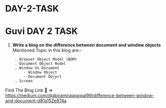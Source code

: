 # DAY-2-TASK
# Guvi DAY 2 TASK


1. **Write a blog on the difference between document and window objects**
    Mentioned Topic in this blog are:-
    
        . Browser Object Model (BOM)
        . Document Object Model
        . Window Vs Document
            - Window Object
            - Document Object
        . Screen

Find The Blog Link :link: => https://medium.com/@abiramirajagopal99/difference-between-window-and-document-d81a152e974a


 